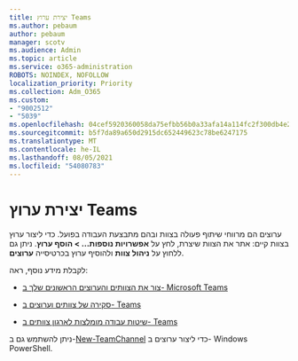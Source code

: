 ```yaml
---
title: יצירת ערוץ Teams
ms.author: pebaum
author: pebaum
manager: scotv
ms.audience: Admin
ms.topic: article
ms.service: o365-administration
ROBOTS: NOINDEX, NOFOLLOW
localization_priority: Priority
ms.collection: Adm_O365
ms.custom:
- "9002512"
- "5039"
ms.openlocfilehash: 04cef5920360058da75efbb56b0a33afa14a114fc2f300db4e26cdd8eef1aee2
ms.sourcegitcommit: b5f7da89a650d2915dc652449623c78be6247175
ms.translationtype: MT
ms.contentlocale: he-IL
ms.lasthandoff: 08/05/2021
ms.locfileid: "54080783"
---
```

# <a name="create-a-teams-channel"></a>יצירת ערוץ Teams

ערוצים הם מרווחי שיתוף פעולה בצוות ובהם מתבצעת העבודה בפועל. כדי ליצור ערוץ בצוות קיים: אתר את הצוות שיצרת, לחץ על **אפשרויות נוספות... > הוסף ערוץ**. ניתן גם ללחוץ על **ניהול צוות** ולהוסיף ערוץ בכרטיסייה **ערוצים**.

לקבלת מידע נוסף, ראה:

- [צור את הצוותים והערוצים הראשונים שלך ב- Microsoft Teams](https://docs.microsoft.com/MicrosoftTeams/get-started-with-teams-create-your-first-teams-and-channels)

- [סקירה של צוותים וערוצים ב- Teams](https://docs.microsoft.com/microsoftteams/teams-channels-overview)

- [שיטות עבודה מומלצות לארגון צוותים ב- Teams](https://docs.microsoft.com/MicrosoftTeams/best-practices-organizing)

ניתן להשתמש גם ב-[New-TeamChannel](https://docs.microsoft.com/powershell/module/teams/new-teamchannel?view=teams-ps) כדי ליצור ערוצים ב- Windows PowerShell. 

